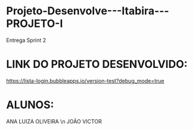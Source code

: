 # Projeto-Desenvolve---Itabira---PROJETO-I
Entrega Sprint 2

# LINK DO PROJETO DESENVOLVIDO: 
https://lista-login.bubbleapps.io/version-test?debug_mode=true

# ALUNOS: 
ANA LUIZA OLIVEIRA \n 
JOÃO VICTOR
